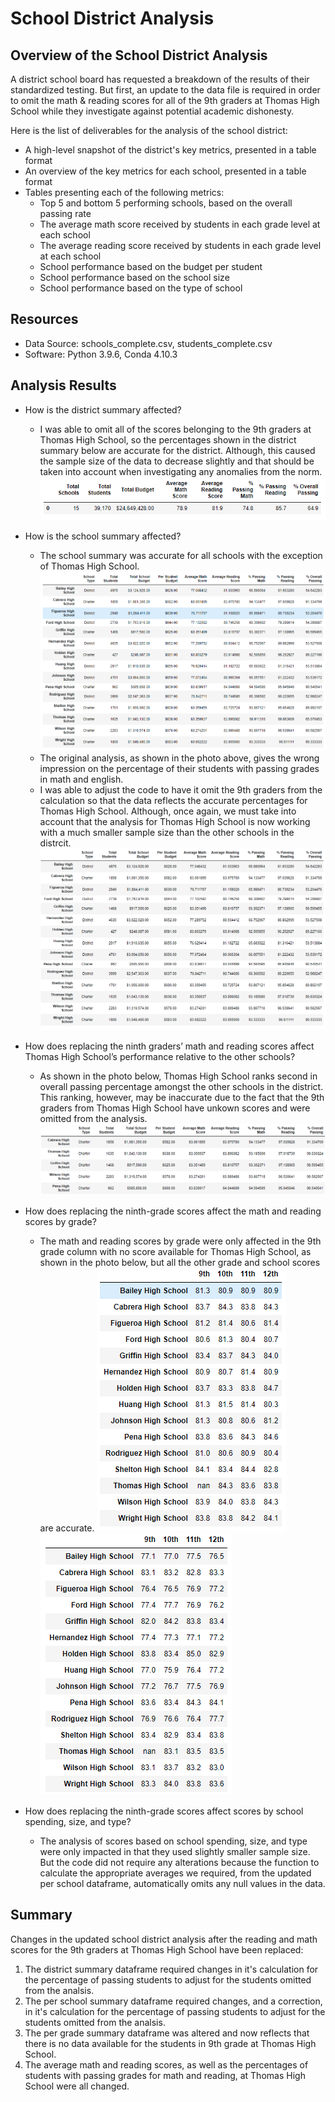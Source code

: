 # School District Analysis

## Overview of the School District Analysis
A district school board has requested a breakdown of the results of their standardized testing. But first, an update to the data file is required in order to omit the math & reading scores for all of the 9th graders at Thomas High School while they investigate against potential academic dishonesty.

Here is the list of deliverables for the analysis of the school district: 

- A high-level snapshot of the district's key metrics, presented in a table format
- An overview of the key metrics for each school, presented in a table format
- Tables presenting each of the following metrics:
	- Top 5 and bottom 5 performing schools, based on the overall passing rate
	- The average math score received by students in each grade level at each school
	- The average reading score received by students in each grade level at each school
	- School performance based on the budget per student
	- School performance based on the school size 
	- School performance based on the type of school

## Resources
- Data Source: schools_complete.csv, students_complete.csv
- Software: Python 3.9.6, Conda 4.10.3

## Analysis Results
- How is the district summary affected?
	- I was able to omit all of the scores belonging to the 9th graders at Thomas High School, so the percentages shown in the district summary below are accurate for the district. Although, this caused the sample size of the data to decrease slightly and that should be taken into account when investigating any anomalies from the norm.
![District_Summary](challenge/resources/district_summary_df.png)

- How is the school summary affected?
	- The school summary was accurate for all schools with the exception of Thomas High School. 
![Per_School_Summary](challenge/resources/per_school_summary_df.png)
	- The original analysis, as shown in the photo above, gives the wrong impression on the percentage of their students with passing grades in math and english.
	- I was able to adjust the code to have it omit the 9th graders from the calculation so that the data reflects the accurate percentages for Thomas High School. Although, once again, we must take into account that the analysis for Thomas High School is now working with a much smaller sample size than the other schools in the distrcit.
![Per_School_Summary_Updated](challenge/resources/per_school_summary_updated_df.png)

- How does replacing the ninth graders’ math and reading scores affect Thomas High School’s performance relative to the other schools?
	- As shown in the photo below, Thomas High School ranks second in overall passing percentage amongst the other schools in the district. This ranking, however, may be inaccurate due to the fact that the 9th graders from Thomas High School have unkown scores and were omitted from the analysis.
![Top_Schools](challenge/resources/top_schools_df.png)

- How does replacing the ninth-grade scores affect the math and reading scores by grade?
	- The math and reading scores by grade were only affected in the 9th grade column with no score available for Thomas High School, as shown in the photo below, but all the other grade and school scores are accurate.
![Reading_Scores_By_Grade](challenge/resources/reading_scores_by_grade_df.png)
![Math_Scores_By_Grade](challenge/resources/math_scores_by_grade_df.png)

- How does replacing the ninth-grade scores affect scores by school spending, size, and type?
	- The analysis of scores based on school spending, size, and type were only impacted in that they used slightly smaller sample size. But the code did not require any alterations because the function to calculate the appropriate averages we required, from the updated per school dataframe, automatically omits any null values in the data.

## Summary
Changes in the updated school district analysis after the reading and math scores for the 9th graders at Thomas High School have been replaced:
1. The district summary dataframe required changes in it's calculation for the percentage of passing students to adjust for the students omitted from the analsis.
2. The per school summary dataframe required changes, and a correction, in it's calculation for the percentage of passing students to adjust for the students omitted from the analsis.
3. The per grade summary dataframe was altered and now reflects that there is no data available for the students in 9th grade at Thomas High School.
4. The average math and reading scores, as well as the percentages of students with passing grades for math and reading, at Thomas High School were all changed.
